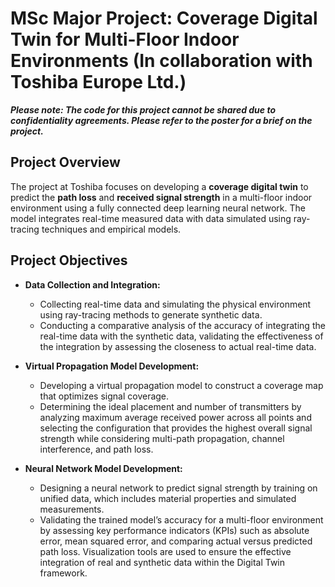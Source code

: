 # MSc Major Project: Coverage Digital Twin for Multi-Floor Indoor Environments (In collaboration with Toshiba Europe Ltd.)

**_Please note: The code for this project cannot be shared due to confidentiality agreements. Please refer to the poster for a brief on the project._**

## Project Overview
The project at Toshiba focuses on developing a **coverage digital twin** to predict the **path loss** and **received signal strength** in a multi-floor indoor environment using a fully connected deep learning neural network. The model integrates real-time measured data with data simulated using ray-tracing techniques and empirical models.

## Project Objectives

- **Data Collection and Integration:**
  - Collecting real-time data and simulating the physical environment using ray-tracing methods to generate synthetic data.
  - Conducting a comparative analysis of the accuracy of integrating the real-time data with the synthetic data, validating the effectiveness of the integration by assessing the closeness to actual real-time data.

- **Virtual Propagation Model Development:**
  - Developing a virtual propagation model to construct a coverage map that optimizes signal coverage.
  - Determining the ideal placement and number of transmitters by analyzing maximum average received power across all points and selecting the configuration that provides the highest overall signal strength while considering multi-path propagation, channel interference, and path loss.

- **Neural Network Model Development:**
  - Designing a neural network to predict signal strength by training on unified data, which includes material properties and simulated measurements.
  - Validating the trained model’s accuracy for a multi-floor environment by assessing key performance indicators (KPIs) such as absolute error, mean squared error, and comparing actual versus predicted path loss. Visualization tools are used to ensure the effective integration of real and synthetic data within the Digital Twin framework.


